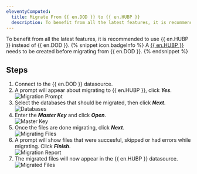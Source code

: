 ```yaml
---
eleventyComputed:
  title: Migrate From {{ en.DOD }} to {{ en.HUBP }}
  description: To benefit from all the latest features, it is recommended to use {{ en.HUBP }} instead of {{ en.DOD }}.
---
```

To benefit from all the latest features, it is recommended to use {{ en.HUBP }} instead of {{ en.DOD }}.
{% snippet icon.badgeInfo %}
A [{{ en.HUBP }}](/hub/getting-started/create-hub/hub-personal/) needs to be created before migrating from {{ en.DOD }}.
{% endsnippet %}  

## Steps
1. Connect to the {{ en.DOD }} datasource.
1. A prompt will appear about migrating to {{ en.HUBP }}, click ***Yes***.  
![Migration Prompt](/img/en/kb/KB0028.png)
1. Select the databases that should be migrated, then click ***Next***.  
![Databases](/img/en/kb/KB0029.png)
1. Enter the ***Master Key*** and click ***Open***.  
![Master Key](/img/en/kb/KB0030.png)
1. Once the files are done migrating, click ***Next***.  
![Migrating Files](/img/en/kb/KB0031.png)
1. A prompt will show files that were succesful, skipped or had errors while migrating. Click ***Finish***.  
![Migration Report](/img/en/kb/KB0032.png)
1. The migrated files will now appear in the {{ en.HUBP }} datasource.  
![Migrated Files](/img/en/kb/KB0033.png)
